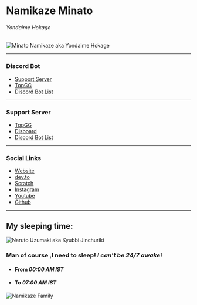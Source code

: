 # Namikaze Minato
###### Yondaime Hokage

![Minato Namikaze aka Yondaime Hokage](https://media.discordapp.net/attachments/777918705098686465/813083579223506954/image0.jpg?width=1020&height=388 "Minato Namikaze aka Yondaime Hokage")
***

### Discord Bot
* [Support Server](https://discord.gg/g9zQbjE73K)
* [TopGG](https://top.gg/bot/779559821162315787)
* [Discord Bot List](https://discordbotlist.com/bots/minato-namikaze)

***

### Support Server
* [TopGG](https://top.gg/servers/747480356625711204)
* [Disboard](https://disboard.org/server/747480356625711204)
* [Discord Bot List](https://discordbotlist.com/servers/konohagakure)


***

### Social Links
* [Website](https://dhruvacuber.pythonanywhere.com/)
* [dev.to](https://dev.to/dhruvacube)
* [Scratch](https://scratch.mit.edu/users/Dhruvacuber/)
* [Instagram](https://www.instagram.com/dhruva_shaw_/)
* [Youtube](https://www.youtube.com/c/DhruvaShaw)
* [Github](https://github.com/Dhruvacube)

***

## My sleeping time:

![Naruto Uzumaki aka Kyubbi Jinchuriki](https://media.discordapp.net/attachments/777918705098686465/813084945534418954/image0.jpg?width=1020&height=388 "Naruto Uzumaki aka Kyubbi Jinchuriki")

### Man of course ,I need to sleep! _I can't be 24/7 awake_! 
- #### From **_00:00 AM IST_**
- #### To **_07:00 AM IST_**


![Namikaze Family](https://media.discordapp.net/attachments/777918705098686465/813086521481232414/image0.jpg)
